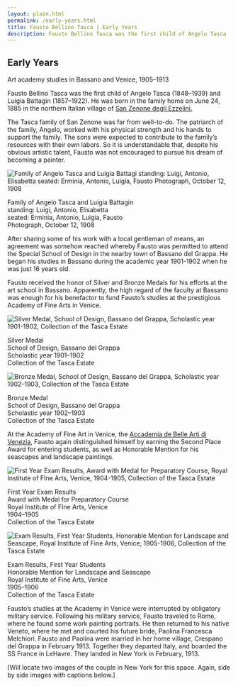 ```yaml
---
layout: plain.html
permalink: /early-years.html
title: Fausto Bellino Tasca | Early Years
description: Fausto Bellino Tasca was the first child of Angelo Tasca (1848-1939) and Luigia Battagin (1857-1922). He was born in the family home on June 24, 1885 in the northern Italian village of San Zenone degli Ezzelini.
---
```


## Early Years

Art academy studies in Bassano and Venice, 1905&#8211;1913

Fausto Bellino Tasca was the first child of Angelo Tasca (1848&#8211;1939) and Luigia Battagin (1857&#8211;1922). He was born in the family home on June 24, 1885 in the northern Italian village of <a href="https://en.wikipedia.org/wiki/San_Zenone_degli_Ezzelini" target="_blank">San Zenone degli Ezzelini.</a>

The Tasca family of San Zenone was far from well-to-do. The patriarch of the family, Angelo, worked with his physical strength and his hands to support the family. The sons were expected to contribute to the family’s resources with their own labors. So it is understandable that, despite his obvious artistic talent, Fausto was not encouraged to pursue his dream of becoming a painter.

<div class="image-single">
  <img src="../images/early-years/angelo-and-luigia-tasca.jpg" alt="Family of Angelo Tasca and Luigia Battagi standing: Luigi, Antonio, Elisabetta seated: Erminia, Antonio, Luigia, Fausto Photograph, October 12, 1908">
  <p>Family of Angelo Tasca and Luigia Battagin<br />standing: Luigi, Antonio, Elisabetta<br />seated: Erminia, Antonio, Luigia, Fausto<br />Photograph, October 12, 1908</p>
</div>

After sharing some of his work with a local gentleman of means, an agreement was somehow reached whereby Fausto was permitted to attend the Special School of Design in the nearby town of Bassano del Grappa. He began his studies in Bassano during the academic year 1901-1902 when he was just 16 years old.

Fausto received the honor of Silver and Bronze Medals for his efforts at the art school in Bassano. Apparently, the high regard of the faculty at Bassano was enough for his benefactor to fund Fausto’s studies at the prestigious Academy of Fine Arts in Venice.

<div class="image-pair">
  <div>
    <img src="../images/early-years/bdg-scuola-festiva-1901-02.jpg" alt="Silver Medal, School of Design, Bassano del Grappa, Scholastic year 1901-1902, Collection of the Tasca Estate">
    <p>Silver Medal<br />School of Design, Bassano del Grappa<br />Scholastic year 1901&#8211;1902<br />Collection of the Tasca Estate</p>
  </div>
  <div>
    <img src="../images/early-years/bdg-scuola-1902-03.jpg" alt="Bronze Medal, School of Design, Bassano del Grappa, Scholastic year 1902-1903, Collection of the Tasca Estate">
    <p>Bronze Medal<br />School of Design, Bassano del Grappa<br />Scholastic year 1902&#8211;1903<br />Collection of the Tasca Estate</p>
  </div>
</div>

At the Academy of Fine Art in Venice, the <a href="https://www.accademiavenezia.it/" target="_blank">Accademia de Belle Arti di Venezia</a>, Fausto again distinguished himself by earning the Second Place Award for entering students, as well as Honorable Mention for his seascapes and landscape paintings.

<div class="image-pair">
  <div>
    <img src="../images/early-years/iba-premio-1904-05.jpg" alt="First Year Exam Results, Award with Medal for Preparatory Course, Royal Institute of FIne Arts, Venice, 1904-1905, Collection of the Tasca Estate">
    <p>First Year Exam Results<br />Award with Medal for Preparatory Course<br />Royal Institute of FIne Arts, Venice<br />1904&#8211;1905<br />Collection of the Tasca Estate</p>
  </div>
  <div>
    <img src="../images/early-years/ibda-dip-hm-1905-06.jpg" alt="Exam Results, First Year Students, Honorable Mention for Landscape and Seascape, Royal Institute of Fine Arts, Venice, 1905-1906, Collection of the Tasca Estate">
    <p>Exam Results, First Year Students<br />Honorable Mention for Landscape and Seascape<br />Royal Institute of Fine Arts, Venice<br />1905&#8211;1906<br />Collection of the Tasca Estate</p>
  </div>
</div>

Fausto’s studies at the Academy in Venice were interrupted by obligatory military service. Following his military service, Fausto traveled to Rome, where he found some work painting portraits. He then returned to his native Veneto, where he met and courted his future bride, Paolina Francesca Melchiori. Fausto and Paolina were married in her home village, Crespano del Grappa in February 1913. Together they departed Italy, and boarded the SS France in LeHavre. They landed in New York in February, 1913.

[Will locate two images of the couple in New York for this space. Again, side by side images with captions below.]
